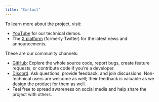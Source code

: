 ```yaml
---
title: "Contact"
---
```


To learn more about the project, visit:

* <a href="https://www.youtube.com/@Ocelot-Cloud" target="_blank" rel="noopener noreferrer">YouTube</a> for our technical demos.
* The <a href="https://x.com/OcelotCloudHQ" target="_blank" rel="noopener noreferrer">X platform</a> (formerly Twitter) for the latest news and announcements.

These are our community channels:

* <a href="https://github.com/orgs/ocelot-cloud/repositories" target="_blank" rel="noopener noreferrer">GitHub</a>: Explore the whole source code, report bugs, create feature requests, or contribute code if you're a developer.
* <a href="https://discord.gg/B3Wc3h4ubZ" target="_blank" rel="noopener noreferrer">Discord</a>: Ask questions, provide feedback, and join discussions. Non-technical users are welcome as well; their feedback is valuable as we design the product for them as well.
* Feel free to spread awareness on social media and help share the project with others.

